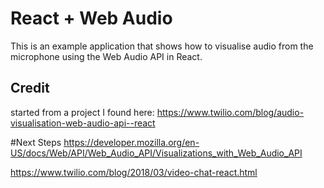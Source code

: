 # React + Web Audio

This is an example application that shows how to visualise audio from the microphone using the Web Audio API in React.

## Credit

started from a project I found here: https://www.twilio.com/blog/audio-visualisation-web-audio-api--react

#Next Steps
https://developer.mozilla.org/en-US/docs/Web/API/Web_Audio_API/Visualizations_with_Web_Audio_API

https://www.twilio.com/blog/2018/03/video-chat-react.html